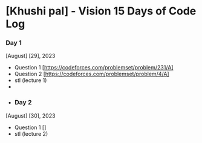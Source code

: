 # [Khushi pal] - Vision 15 Days of Code Log

### Day 1

[August] [29], 2023

- Question 1
  [https://codeforces.com/problemset/problem/231/A]
- Question 2
  [https://codeforces.com/problemset/problem/4/A]
- stl (lecture 1)
- 
- ### Day 2

[August] [30], 2023

- Question 1
  []
- stl (lecture 2)
